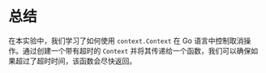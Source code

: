 # 总结

在本实验中，我们学习了如何使用 `context.Context` 在 Go 语言中控制取消操作。通过创建一个带有超时的 `Context` 并将其传递给一个函数，我们可以确保如果超过了超时时间，该函数会尽快返回。
